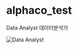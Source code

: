 # alphaco_test
Data Analyst
데이터분석가

![Data Analyst](https://github.com/user-attachments/assets/b6f04d7a-1cc0-4cda-945c-3bbc5b315d25)
